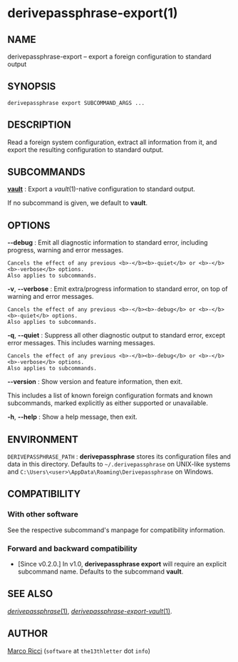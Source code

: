 # derivepassphrase-export(1)

## NAME

derivepassphrase-export – export a foreign configuration to standard output

## SYNOPSIS

````
derivepassphrase export SUBCOMMAND_ARGS ...
````

## DESCRIPTION

Read a foreign system configuration, extract all information from it, and export the resulting configuration to standard output.

## SUBCOMMANDS

[<b>vault</b>][VAULT_SUBCMD]
:    Export a <i>vault</i>(1)-native configuration to standard output.

If no subcommand is given, we default to <b>vault</b>.

## OPTIONS

<b>-</b><b>-debug</b>
:   Emit all diagnostic information to standard error, including progress, warning and error messages.

    Cancels the effect of any previous <b>-</b><b>-quiet</b> or <b>-</b><b>-verbose</b> options.
    Also applies to subcommands.

<b>-v</b>, <b>-</b><b>-verbose</b>
:   Emit extra/progress information to standard error, on top of warning and error messages.

    Cancels the effect of any previous <b>-</b><b>-debug</b> or <b>-</b><b>-quiet</b> options.
    Also applies to subcommands.

<b>-q</b>, <b>-</b><b>-quiet</b>
:   Suppress all other diagnostic output to standard error, except error messages.
    This includes warning messages.

    Cancels the effect of any previous <b>-</b><b>-debug</b> or <b>-</b><b>-verbose</b> options.
    Also applies to subcommands.

<b>-</b><b>-version</b>
:   Show version and feature information, then exit.

This includes a list of known foreign configuration formats and known subcommands, marked explicitly as either supported or unavailable.

<b>-h</b>, <b>-</b><b>-help</b>
:   Show a help message, then exit.

## ENVIRONMENT

`DERIVEPASSPHRASE_PATH`
:   <b>derivepassphrase</b> stores its configuration files and data in this directory.
    Defaults to `~/.derivepassphrase` on UNIX-like systems and `C:\Users\<user>\AppData\Roaming\Derivepassphrase` on Windows.

## COMPATIBILITY

### With other software

See the respective subcommand's manpage for compatibility information.

### Forward and backward compatibility

  * [Since v0.2.0.] In v1.0, <b>derivepassphrase export</b> will require an explicit subcommand name.
    Defaults to the subcommand <b>vault</b>.

## SEE ALSO

[<i>derivepassphrase</i>(1)](derivepassphrase.1.md),
[<i>derivepassphrase-export-vault</i>(1)][VAULT_SUBCMD].

## AUTHOR

[Marco Ricci](https://the13thletter.info) (`software` at `the13thletter` dot `info`)

[VAULT_SUBCMD]: derivepassphrase-export-vault.1.md

